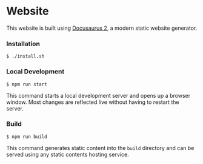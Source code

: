 # Website

This website is built using [Docusaurus 2](https://docusaurus.io/), a modern static website generator.

### Installation

```
$ ./install.sh
```

### Local Development

```
$ npm run start
```

This command starts a local development server and opens up a browser window. Most changes are reflected live without having to restart the server.

### Build

```
$ npm run build
```

This command generates static content into the `build` directory and can be served using any static contents hosting service.
